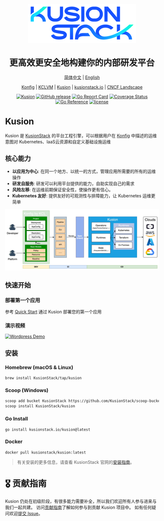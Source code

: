 <div align="center">
<p></p><p></p>
<p>
    <img  src="docs/logo.png">
</p>
<h1>更高效更安全地构建你的内部研发平台</h1>

[简体中文](https://github.com/KusionStack/kusion/blob/main/README-zh.md) | [English](https://github.com/KusionStack/kusion/blob/main/README.md)

[Konfig](https://github.com/KusionStack/konfig) | [KCLVM](https://github.com/KusionStack/KCLVM) | [Kusion](https://github.com/KusionStack/kusion) | [kusionstack.io](https://kusionstack.io/) | [CNCF Landscape](https://landscape.cncf.io/?selected=kusion-stack)

[![Kusion](https://github.com/KusionStack/kusion/actions/workflows/release.yaml/badge.svg)](https://github.com/KusionStack/kusion/actions/workflows/release.yaml)
[![GitHub release](https://img.shields.io/github/release/KusionStack/kusion.svg)](https://github.com/KusionStack/kusion/releases)
[![Go Report Card](https://goreportcard.com/badge/github.com/KusionStack/kusion)](https://goreportcard.com/report/github.com/KusionStack/kusion)
[![Coverage Status](https://coveralls.io/repos/github/KusionStack/kusion/badge.svg)](https://coveralls.io/github/KusionStack/kusion)
[![Go Reference](https://pkg.go.dev/badge/github.com/KusionStack/kusion.svg)](https://pkg.go.dev/github.com/KusionStack/kusion)
[![license](https://img.shields.io/github/license/KusionStack/kusion.svg)](https://github.com/KusionStack/kusion/blob/main/LICENSE)
</div>

# Kusion

Kusion 是 [KusionStack](https://github.com/KusionStack)
的平台工程引擎，可以根据用户在 [Konfig](https:/github.com/KusionStack/konfig) 中描述的运维意图对
Kubernetes、IaaS云资源和自定义基础设施运维

## 核心能力

- **以应用为中心**: 在同一个地方、以统一的方式，管理应用所需要的所有的运维操作
- **研发自服务**: 研发可以利用平台提供的能力，自助实现自己的需求
- **风险左移**: 在运维前期保证安全性，使操作更有信心。
- **Kubernetes 友好**: 提供友好的可观测性与排障能力，让 Kubernetes 运维更简单


<div align="center">

![arch](docs/arch.png)
</div>

## 快速开始

### 部署第一个应用

参考 [Quick Start](https://kusionstack.io/docs/user_docs/getting-started/usecases/deliver-first-project) 通过 Kusion
部署您的第一个应用

### 演示视频

[![Wordpress Demo](http://img.youtube.com/vi/QHzKKsoKLQ0/maxresdefault.jpg)](http://www.youtube.com/watch?v=QHzKKsoKLQ0)

## 安装

### Homebrew (macOS & Linux)

```shell
brew install KusionStack/tap/kusion
```

### Scoop (Windows)

```bash
scoop add bucket KusionStack https://github.com/KusionStack/scoop-bucket.git
scoop install KusionStack/kusion
```

### Go Install

```shell
go install kusionstack.io/kusion@latest
```

### Docker

```shell
docker pull kusionstack/kusion:latest
```

> 有关安装的更多信息，请查看 KusionStack 官网的[安装指南](https://kusionstack.io/zh-CN/docs/user_docs/getting-started/install)。

# 🎖︎ 贡献指南

Kusion 仍处在初级阶段，有很多能力需要补全，所以我们欢迎所有人参与进来与我们一起共建。
访问[贡献指南](docs/contributing.md)了解如何参与到贡献 Kusion 项目中。
如有任何疑问欢迎[提交 Issue](https://github.com/KusionStack/kusion/issues)。
